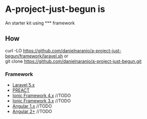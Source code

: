 # A-project-just-begun is
An starter kit using *** framework

## How
curl -LO https://github.com/danielnaranjo/a-project-just-begun/framework/laravel.sh or  
git clone https://github.com/danielnaranjo/a-project-just-begun.git

### Framework
* [Laravel 5.x](https://github.com/danielnaranjo/a-project-just-begun/framework/laravel.sh)
* [PREACT](https://github.com/danielnaranjo/a-project-just-begun/framework/preact.sh)
* [Ionic Framework 4.x](https://github.com/danielnaranjo/a-project-just-begun/framework/ionic4.sh) //TODO  
* [Ionic Framework 3.x](https://github.com/danielnaranjo/a-project-just-begun/framework/ionic.sh) //TODO  
* [Angular 1.x](https://github.com/danielnaranjo/a-project-just-begun/framework/angularjs.sh) //TODO  
* [Angular 2+](https://github.com/danielnaranjo/a-project-just-begun/framework/angular.sh) //TODO  
